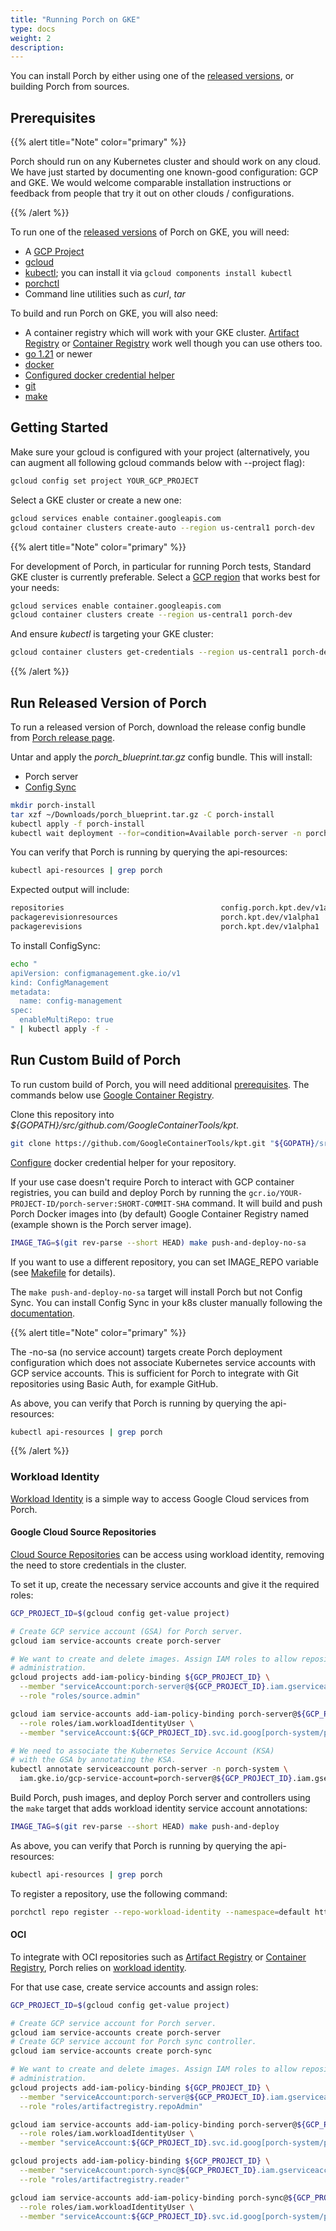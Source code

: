 ```yaml
---
title: "Running Porch on GKE"
type: docs
weight: 2
description:
---
```


You can install Porch by either using one of the
[released versions](https://github.com/nephio-project/porch/releases), or building Porch from sources.

## Prerequisites

{{% alert title="Note" color="primary" %}}

Porch should run on any Kubernetes cluster and should work on any cloud. We have just started by documenting one
known-good configuration: GCP and GKE. We would welcome comparable installation instructions or feedback from people
that try it out on other clouds / configurations.

{{% /alert %}}

To run one of the [released versions](https://github.com/nephio-project/porch/releases) of Porch on GKE, you will
need:

* A [GCP Project](https://console.cloud.google.com/projectcreate)
* [gcloud](https://cloud.google.com/sdk/docs/install)
* [kubectl](https://kubernetes.io/docs/tasks/tools/); you can install it via `gcloud components install kubectl`
* [porchctl](https://github.com/nephio-project/porch/releases/download/dev/porchctl.tgz)
* Command line utilities such as *curl*, *tar*

To build and run Porch on GKE, you will also need:

* A container registry which will work with your GKE cluster.
  [Artifact Registry](https://console.cloud.google.com/artifacts) or
  [Container Registry](https://console.cloud.google.com/gcr) work well though you can use others too.
* [go 1.21](https://go.dev/dl/) or newer
* [docker](https://docs.docker.com/get-docker/)
* [Configured docker credential helper](https://cloud.google.com/sdk/gcloud/reference/auth/configure-docker)
* [git](https://git-scm.com/)
* [make](https://www.gnu.org/software/make/)

## Getting Started

Make sure your gcloud is configured with your project (alternatively, you can augment all following gcloud
commands below with --project flag):

```bash
gcloud config set project YOUR_GCP_PROJECT
```

Select a GKE cluster or create a new one:

```bash
gcloud services enable container.googleapis.com
gcloud container clusters create-auto --region us-central1 porch-dev
```
{{% alert title="Note" color="primary" %}}

For development of Porch, in particular for running Porch tests, Standard GKE cluster is currently preferable. Select a
[GCP region](https://cloud.google.com/compute/docs/regions-zones#available) that works best for your needs:

 ```bash
gcloud services enable container.googleapis.com
gcloud container clusters create --region us-central1 porch-dev
```

And ensure *kubectl* is targeting your GKE cluster:

```bash
gcloud container clusters get-credentials --region us-central1 porch-dev
```
{{% /alert %}}

## Run Released Version of Porch

To run a released version of Porch, download the release config bundle from
[Porch release page](https://github.com/nephio-project/porch/releases).

Untar and apply the *porch_blueprint.tar.gz* config bundle. This will install:

* Porch server
* [Config Sync](https://kpt.dev/gitops/configsync/)

```bash
mkdir porch-install
tar xzf ~/Downloads/porch_blueprint.tar.gz -C porch-install
kubectl apply -f porch-install
kubectl wait deployment --for=condition=Available porch-server -n porch-system
```

You can verify that Porch is running by querying the api-resources:

```bash
kubectl api-resources | grep porch
```
Expected output will include:

```bash
repositories                                   config.porch.kpt.dev/v1alpha1          true         Repository
packagerevisionresources                       porch.kpt.dev/v1alpha1                 true         PackageRevisionResources
packagerevisions                               porch.kpt.dev/v1alpha1                 true         PackageRevision
```

To install ConfigSync:

```bash
echo "
apiVersion: configmanagement.gke.io/v1
kind: ConfigManagement
metadata:
  name: config-management
spec:
  enableMultiRepo: true
" | kubectl apply -f -
```

## Run Custom Build of Porch

To run custom build of Porch, you will need additional [prerequisites](#prerequisites). The commands below use
[Google Container Registry](https://console.cloud.google.com/gcr).

Clone this repository into *${GOPATH}/src/github.com/GoogleContainerTools/kpt*.

```bash
git clone https://github.com/GoogleContainerTools/kpt.git "${GOPATH}/src/github.com/GoogleContainerTools/kpt"
```

[Configure](https://cloud.google.com/sdk/gcloud/reference/auth/configure-docker) docker credential helper for your
repository.

If your use case doesn't require Porch to interact with GCP container registries, you can build and deploy Porch by
running the `gcr.io/YOUR-PROJECT-ID/porch-server:SHORT-COMMIT-SHA` command. It will build and push Porch Docker images into (by default) Google Container Registry
named (example shown is the Porch server image).

```bash
IMAGE_TAG=$(git rev-parse --short HEAD) make push-and-deploy-no-sa
```

If you want to use a different repository, you can set IMAGE_REPO variable
(see [Makefile](https://github.com/nephio-project/porch/blob/main/Makefile#L33) for details).

The `make push-and-deploy-no-sa` target will install Porch but not Config Sync. You can install Config Sync in your k8s
cluster manually following the
[documentation](https://github.com/GoogleContainerTools/kpt-config-sync/blob/main/docs/installation.md).

{{% alert title="Note" color="primary" %}}

The -no-sa (no service account) targets create Porch deployment
configuration which does not associate Kubernetes service accounts with GCP
service accounts. This is sufficient for Porch to integrate with Git repositories
using Basic Auth, for example GitHub.

As above, you can verify that Porch is running by querying the api-resources:

```bash
kubectl api-resources | grep porch
```
{{% /alert %}}

### Workload Identity

[Workload Identity](https://cloud.google.com/kubernetes-engine/docs/concepts/workload-identity) is a simple way to
access Google Cloud services from Porch.

#### Google Cloud Source Repositories

[Cloud Source Repositories](https://cloud.google.com/source-repositories) can be access using workload identity,
removing the need to store credentials in the cluster.

To set it up, create the necessary service accounts and give it the required roles:

```bash
GCP_PROJECT_ID=$(gcloud config get-value project)

# Create GCP service account (GSA) for Porch server.
gcloud iam service-accounts create porch-server

# We want to create and delete images. Assign IAM roles to allow repository
# administration.
gcloud projects add-iam-policy-binding ${GCP_PROJECT_ID} \
  --member "serviceAccount:porch-server@${GCP_PROJECT_ID}.iam.gserviceaccount.com" \
  --role "roles/source.admin"

gcloud iam service-accounts add-iam-policy-binding porch-server@${GCP_PROJECT_ID}.iam.gserviceaccount.com \
  --role roles/iam.workloadIdentityUser \
  --member "serviceAccount:${GCP_PROJECT_ID}.svc.id.goog[porch-system/porch-server]"

# We need to associate the Kubernetes Service Account (KSA)
# with the GSA by annotating the KSA.
kubectl annotate serviceaccount porch-server -n porch-system \
  iam.gke.io/gcp-service-account=porch-server@${GCP_PROJECT_ID}.iam.gserviceaccount.com
```

Build Porch, push images, and deploy Porch server and controllers using the `make` target that adds workload identity
service account annotations:

```bash
IMAGE_TAG=$(git rev-parse --short HEAD) make push-and-deploy
```

As above, you can verify that Porch is running by querying the api-resources:

```bash
kubectl api-resources | grep porch
```

To register a repository, use the following command:

```bash
porchctl repo register --repo-workload-identity --namespace=default https://source.developers.google.com/p/<project>/r/<repo>
```

#### OCI

To integrate with OCI repositories such as
[Artifact Registry](https://console.cloud.google.com/artifacts) or
[Container Registry](https://console.cloud.google.com/gcr), Porch relies on
[workload identity](https://cloud.google.com/kubernetes-engine/docs/how-to/workload-identity).

For that use case, create service accounts and assign roles:

```bash
GCP_PROJECT_ID=$(gcloud config get-value project)

# Create GCP service account for Porch server.
gcloud iam service-accounts create porch-server
# Create GCP service account for Porch sync controller.
gcloud iam service-accounts create porch-sync

# We want to create and delete images. Assign IAM roles to allow repository
# administration.
gcloud projects add-iam-policy-binding ${GCP_PROJECT_ID} \
  --member "serviceAccount:porch-server@${GCP_PROJECT_ID}.iam.gserviceaccount.com" \
  --role "roles/artifactregistry.repoAdmin"

gcloud iam service-accounts add-iam-policy-binding porch-server@${GCP_PROJECT_ID}.iam.gserviceaccount.com \
  --role roles/iam.workloadIdentityUser \
  --member "serviceAccount:${GCP_PROJECT_ID}.svc.id.goog[porch-system/porch-server]"

gcloud projects add-iam-policy-binding ${GCP_PROJECT_ID} \
  --member "serviceAccount:porch-sync@${GCP_PROJECT_ID}.iam.gserviceaccount.com" \
  --role "roles/artifactregistry.reader"

gcloud iam service-accounts add-iam-policy-binding porch-sync@${GCP_PROJECT_ID}.iam.gserviceaccount.com \
  --role roles/iam.workloadIdentityUser \
  --member "serviceAccount:${GCP_PROJECT_ID}.svc.id.goog[porch-system/porch-controllers]"
```
